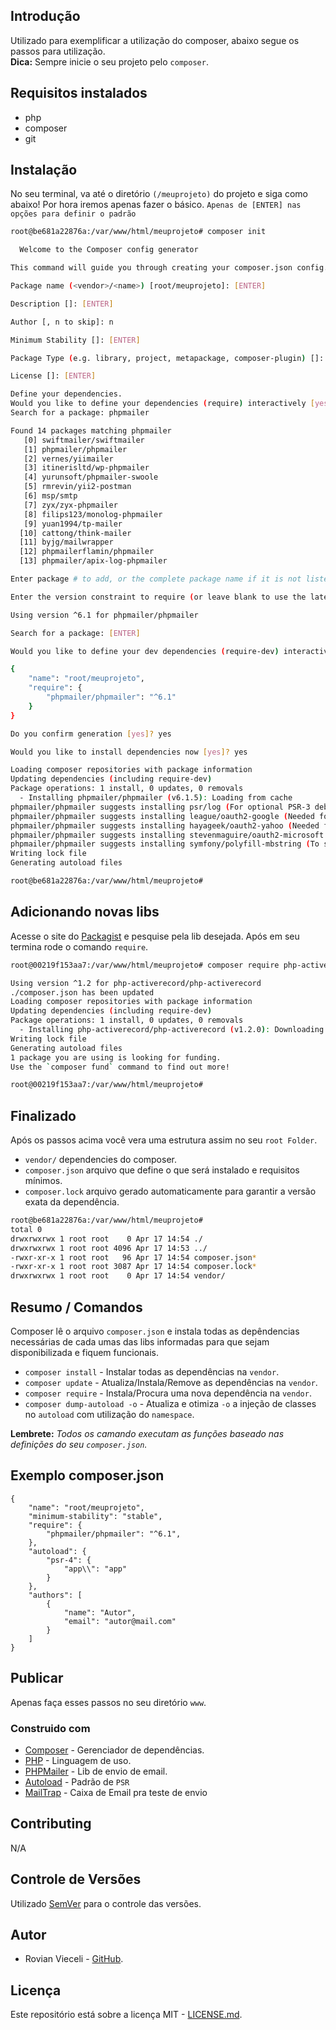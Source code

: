 ## Introdução
Utilizado para exemplificar a utilização do composer, abaixo segue os passos para utilização.<br/> **Dica:** Sempre inicie o seu projeto pelo `composer`.

## Requisitos instalados
* php
* composer
* git

## Instalação
No seu terminal, va até o diretório `(/meuprojeto)` do projeto e siga como abaixo! Por hora iremos apenas fazer o 
básico.
`Apenas de [ENTER] nas opções para definir o padrão`

````bash
root@be681a22876a:/var/www/html/meuprojeto# composer init

  Welcome to the Composer config generator

This command will guide you through creating your composer.json config.

Package name (<vendor>/<name>) [root/meuprojeto]: [ENTER]

Description []: [ENTER]

Author [, n to skip]: n

Minimum Stability []: [ENTER]

Package Type (e.g. library, project, metapackage, composer-plugin) []: [ENTER]

License []: [ENTER]

Define your dependencies.
Would you like to define your dependencies (require) interactively [yes]? yes
Search for a package: phpmailer

Found 14 packages matching phpmailer
   [0] swiftmailer/swiftmailer
   [1] phpmailer/phpmailer
   [2] vernes/yiimailer
   [3] itinerisltd/wp-phpmailer
   [4] yurunsoft/phpmailer-swoole
   [5] rmrevin/yii2-postman
   [6] msp/smtp
   [7] zyx/zyx-phpmailer
   [8] filips123/monolog-phpmailer
   [9] yuan1994/tp-mailer
  [10] cattong/think-mailer
  [11] byjg/mailwrapper
  [12] phpmailerflamin/phpmailer
  [13] phpmailer/apix-log-phpmailer

Enter package # to add, or the complete package name if it is not listed: 1

Enter the version constraint to require (or leave blank to use the latest version): [ENTER]

Using version ^6.1 for phpmailer/phpmailer

Search for a package: [ENTER]

Would you like to define your dev dependencies (require-dev) interactively [yes]? no

{
    "name": "root/meuprojeto",
    "require": {
        "phpmailer/phpmailer": "^6.1"
    }
}

Do you confirm generation [yes]? yes

Would you like to install dependencies now [yes]? yes

Loading composer repositories with package information
Updating dependencies (including require-dev)
Package operations: 1 install, 0 updates, 0 removals
  - Installing phpmailer/phpmailer (v6.1.5): Loading from cache
phpmailer/phpmailer suggests installing psr/log (For optional PSR-3 debug logging)
phpmailer/phpmailer suggests installing league/oauth2-google (Needed for Google XOAUTH2 authentication)
phpmailer/phpmailer suggests installing hayageek/oauth2-yahoo (Needed for Yahoo XOAUTH2 authentication)
phpmailer/phpmailer suggests installing stevenmaguire/oauth2-microsoft (Needed for Microsoft XOAUTH2 authentication)
phpmailer/phpmailer suggests installing symfony/polyfill-mbstring (To support UTF-8 if the Mbstring PHP extension is not enabled (^1.2))
Writing lock file
Generating autoload files

root@be681a22876a:/var/www/html/meuprojeto#
````

## Adicionando novas libs
Acesse o site do [Packagist](https://packagist.org/) e pesquise pela lib desejada. Após em seu termina rode o comando `require`.
````bash
root@00219f153aa7:/var/www/html/meuprojeto# composer require php-activerecord/php-activerecord

Using version ^1.2 for php-activerecord/php-activerecord
./composer.json has been updated
Loading composer repositories with package information
Updating dependencies (including require-dev)
Package operations: 1 install, 0 updates, 0 removals
  - Installing php-activerecord/php-activerecord (v1.2.0): Downloading (100%)
Writing lock file
Generating autoload files
1 package you are using is looking for funding.
Use the `composer fund` command to find out more!

root@00219f153aa7:/var/www/html/meuprojeto#
````

## Finalizado
Após os passos acima você vera uma estrutura assim no seu `root Folder`.

* `vendor/` dependencies do composer.
* `composer.json` arquivo que define o que será instalado e requisitos mínimos.
* `composer.lock` arquivo gerado automaticamente para garantir a versão exata da dependência.

````bash
root@be681a22876a:/var/www/html/meuprojeto#
total 0
drwxrwxrwx 1 root root    0 Apr 17 14:54 ./
drwxrwxrwx 1 root root 4096 Apr 17 14:53 ../
-rwxr-xr-x 1 root root   96 Apr 17 14:54 composer.json*
-rwxr-xr-x 1 root root 3087 Apr 17 14:54 composer.lock*
drwxrwxrwx 1 root root    0 Apr 17 14:54 vendor/
````

## Resumo / Comandos
Composer lê o arquivo `composer.json` e instala todas as depêndencias necessárias de cada umas das libs informadas para 
que sejam disponibilizada e fiquem funcionais.
* `composer install` - Instalar todas as dependências na `vendor`.
* `composer update` - Atualiza/Instala/Remove as dependências na `vendor`. 
* `composer require` - Instala/Procura uma nova dependência na `vendor`.
* `composer dump-autoload -o` - Atualiza e otimiza `-o` a injeção de classes no `autoload` com utilização do `namespace`.

**Lembrete:** *Todos os camando executam as funções baseado nas definições do seu `composer.json`.*

## Exemplo composer.json
````composer
{
    "name": "root/meuprojeto",
    "minimum-stability": "stable",
    "require": {
        "phpmailer/phpmailer": "^6.1",
    },
    "autoload": {
        "psr-4": {
            "app\\": "app"
        }
    },
    "authors": [
        {
            "name": "Autor",
            "email": "autor@mail.com"
        }
    ]
}
````

## Publicar
Apenas faça esses passos no seu diretório `www`.

### Construido com
* [Composer](https://getcomposer.org/) - Gerenciador de dependências.
* [PHP](https://php.net/) - Linguagem de uso.
* [PHPMailer](https://github.com/PHPMailer/PHPMailer) - Lib de envio de email.
* [Autoload](https://www.php-fig.org/) - Padrão de `PSR`
* [MailTrap](https://mailtrap.io/) - Caixa de Email pra teste de envio

## Contributing
N/A

## Controle de Versões
Utilizado [SemVer](http://semver.org/) para o controle das versões.

## Autor
* Rovian Vieceli - [GitHub](https://github.com/rovianvieceli).

## Licença
Este repositório está sobre a licença MIT - [LICENSE.md](LICENSE.md).
